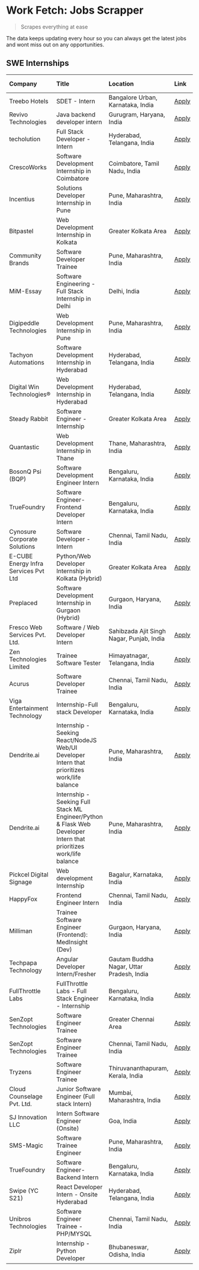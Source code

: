 # Work Fetch: Jobs Scrapper
> Scrapes everything at ease

The data keeps updating every hour so you can always get the latest jobs and wont miss out on any opportunities.

## SWE Internships
<!--START_SECTION:workfetch-->
| Company                              | Title                                                                                                              | Location                                  | Link                                                                                                                                                                                                                                                                                                                            | Date Posted   |
|:-------------------------------------|:-------------------------------------------------------------------------------------------------------------------|:------------------------------------------|:--------------------------------------------------------------------------------------------------------------------------------------------------------------------------------------------------------------------------------------------------------------------------------------------------------------------------------|:--------------|
| Treebo Hotels                        | SDET - Intern                                                                                                      | Bangalore Urban, Karnataka, India         | [Apply](https://in.linkedin.com/jobs/view/sdet-intern-at-treebo-hotels-3902832257?position=11&pageNum=0&refId=Sv0SSzpfpm%2BRCxr6MfMMaA%3D%3D&trackingId=B289TKt%2B0tFzsqSsr250Mw%3D%3D&trk=public_jobs_jserp-result_search-card)                                                                                                | 2024-04-19    |
| Revivo Technologies                  | Java backend developer intern                                                                                      | Gurugram, Haryana, India                  | [Apply](https://in.linkedin.com/jobs/view/java-backend-developer-intern-at-revivo-technologies-3906034446?position=27&pageNum=0&refId=Sv0SSzpfpm%2BRCxr6MfMMaA%3D%3D&trackingId=G5wxiAcwxN1oqz5jpf9YHw%3D%3D&trk=public_jobs_jserp-result_search-card)                                                                          | 2024-04-19    |
| techolution                          | Full Stack Developer - Intern                                                                                      | Hyderabad, Telangana, India               | [Apply](https://in.linkedin.com/jobs/view/full-stack-developer-intern-at-techolution-3904814977?position=29&pageNum=0&refId=Sv0SSzpfpm%2BRCxr6MfMMaA%3D%3D&trackingId=lmcvJ7qX%2FT1FY8wl8aJ9jg%3D%3D&trk=public_jobs_jserp-result_search-card)                                                                                  | 2024-04-18    |
| CrescoWorks                          | Software Development Internship in Coimbatore                                                                      | Coimbatore, Tamil Nadu, India             | [Apply](https://in.linkedin.com/jobs/view/software-development-internship-in-coimbatore-at-crescoworks-3904327953?position=6&pageNum=0&refId=Sv0SSzpfpm%2BRCxr6MfMMaA%3D%3D&trackingId=yCXIVhSg%2Fnk2%2B4fpBqj%2FHQ%3D%3D&trk=public_jobs_jserp-result_search-card)                                                             | 2024-04-17    |
| Incentius                            | Solutions Developer Internship in Pune                                                                             | Pune, Maharashtra, India                  | [Apply](https://in.linkedin.com/jobs/view/solutions-developer-internship-in-pune-at-incentius-3904329499?position=15&pageNum=0&refId=Sv0SSzpfpm%2BRCxr6MfMMaA%3D%3D&trackingId=oqfMG7s8C6vVbLQSpxavBw%3D%3D&trk=public_jobs_jserp-result_search-card)                                                                           | 2024-04-17    |
| Bitpastel                            | Web Development Internship in Kolkata                                                                              | Greater Kolkata Area                      | [Apply](https://in.linkedin.com/jobs/view/web-development-internship-in-kolkata-at-bitpastel-3903194722?position=59&pageNum=0&refId=Sv0SSzpfpm%2BRCxr6MfMMaA%3D%3D&trackingId=sKp%2Bsdib2zKZVJ1Ntc5Kbg%3D%3D&trk=public_jobs_jserp-result_search-card)                                                                          | 2024-04-16    |
| Community Brands                     | Software Developer Trainee                                                                                         | Pune, Maharashtra, India                  | [Apply](https://in.linkedin.com/jobs/view/software-developer-trainee-at-community-brands-3899630827?position=18&pageNum=0&refId=Sv0SSzpfpm%2BRCxr6MfMMaA%3D%3D&trackingId=llxQz3Gnu5C0oFgteVHJTw%3D%3D&trk=public_jobs_jserp-result_search-card)                                                                                | 2024-04-15    |
| MiM-Essay                            | Software Engineering - Full Stack Internship in Delhi                                                              | Delhi, India                              | [Apply](https://in.linkedin.com/jobs/view/software-engineering-full-stack-internship-in-delhi-at-mim-essay-3901647332?position=20&pageNum=0&refId=Sv0SSzpfpm%2BRCxr6MfMMaA%3D%3D&trackingId=TR121z%2FEmclkAAPaw8f6Ww%3D%3D&trk=public_jobs_jserp-result_search-card)                                                            | 2024-04-15    |
| Digipeddle Technologies              | Web Development Internship in Pune                                                                                 | Pune, Maharashtra, India                  | [Apply](https://in.linkedin.com/jobs/view/web-development-internship-in-pune-at-digipeddle-technologies-3898605884?position=37&pageNum=0&refId=Sv0SSzpfpm%2BRCxr6MfMMaA%3D%3D&trackingId=jI3tCQaP9tdUrea4Qi5QnA%3D%3D&trk=public_jobs_jserp-result_search-card)                                                                 | 2024-04-13    |
| Tachyon Automations                  | Software Development Internship in Hyderabad                                                                       | Hyderabad, Telangana, India               | [Apply](https://in.linkedin.com/jobs/view/software-development-internship-in-hyderabad-at-tachyon-automations-3896969464?position=24&pageNum=0&refId=Sv0SSzpfpm%2BRCxr6MfMMaA%3D%3D&trackingId=8LEJ0SFeEArbPyaC9BHSpg%3D%3D&trk=public_jobs_jserp-result_search-card)                                                           | 2024-04-12    |
| Digital Win Technologies®            | Web Development Internship in Hyderabad                                                                            | Hyderabad, Telangana, India               | [Apply](https://in.linkedin.com/jobs/view/web-development-internship-in-hyderabad-at-digital-win-technologies%C2%AE-3893193501?position=48&pageNum=0&refId=Sv0SSzpfpm%2BRCxr6MfMMaA%3D%3D&trackingId=YYHySSEbPD94tkFYfbYRmQ%3D%3D&trk=public_jobs_jserp-result_search-card)                                                     | 2024-04-10    |
| Steady Rabbit                        | Software Engineer - Internship                                                                                     | Greater Kolkata Area                      | [Apply](https://in.linkedin.com/jobs/view/software-engineer-internship-at-steady-rabbit-3885171077?position=4&pageNum=0&refId=Sv0SSzpfpm%2BRCxr6MfMMaA%3D%3D&trackingId=iaXWNJCkXI37a%2F%2BlofU23g%3D%3D&trk=public_jobs_jserp-result_search-card)                                                                              | 2024-04-08    |
| Quantastic                           | Web Development Internship in Thane                                                                                | Thane, Maharashtra, India                 | [Apply](https://in.linkedin.com/jobs/view/web-development-internship-in-thane-at-quantastic-3888221292?position=55&pageNum=0&refId=Sv0SSzpfpm%2BRCxr6MfMMaA%3D%3D&trackingId=2hSaNDTE9Ujt0vFhz1WJnA%3D%3D&trk=public_jobs_jserp-result_search-card)                                                                             | 2024-04-08    |
| BosonQ Psi (BQP)                     | Software Development Engineer Intern                                                                               | Bengaluru, Karnataka, India               | [Apply](https://in.linkedin.com/jobs/view/software-development-engineer-intern-at-bosonq-psi-bqp-3888328596?position=23&pageNum=0&refId=Sv0SSzpfpm%2BRCxr6MfMMaA%3D%3D&trackingId=WkPa74lQx91SgtW6WxfnFg%3D%3D&trk=public_jobs_jserp-result_search-card)                                                                        | 2024-04-06    |
| TrueFoundry                          | Software Engineer- Frontend Developer Intern                                                                       | Bengaluru, Karnataka, India               | [Apply](https://in.linkedin.com/jobs/view/software-engineer-frontend-developer-intern-at-truefoundry-3887320206?position=14&pageNum=0&refId=Sv0SSzpfpm%2BRCxr6MfMMaA%3D%3D&trackingId=ORPS3jCpZudJELhGORI7Dw%3D%3D&trk=public_jobs_jserp-result_search-card)                                                                    | 2024-04-05    |
| Cynosure Corporate Solutions         | Software Developer -Intern                                                                                         | Chennai, Tamil Nadu, India                | [Apply](https://in.linkedin.com/jobs/view/software-developer-intern-at-cynosure-corporate-solutions-3884767755?position=16&pageNum=0&refId=Sv0SSzpfpm%2BRCxr6MfMMaA%3D%3D&trackingId=sysGl8Q4FNLTL6XWAx4ADw%3D%3D&trk=public_jobs_jserp-result_search-card)                                                                     | 2024-04-04    |
| E-CUBE Energy Infra Services Pvt Ltd | Python/Web Developer Internship in Kolkata (Hybrid)                                                                | Greater Kolkata Area                      | [Apply](https://in.linkedin.com/jobs/view/python-web-developer-internship-in-kolkata-hybrid-at-e-cube-energy-infra-services-pvt-ltd-3882160442?position=8&pageNum=0&refId=Sv0SSzpfpm%2BRCxr6MfMMaA%3D%3D&trackingId=0z4N1qGq%2FRzfXP6ona5xMg%3D%3D&trk=public_jobs_jserp-result_search-card)                                    | 2024-04-02    |
| Preplaced                            | Software Development Internship in Gurgaon (Hybrid)                                                                | Gurgaon, Haryana, India                   | [Apply](https://in.linkedin.com/jobs/view/software-development-internship-in-gurgaon-hybrid-at-preplaced-3880567870?position=21&pageNum=0&refId=Sv0SSzpfpm%2BRCxr6MfMMaA%3D%3D&trackingId=c%2FgUHGr3bQvymh19v6IToQ%3D%3D&trk=public_jobs_jserp-result_search-card)                                                              | 2024-04-01    |
| Fresco Web Services Pvt. Ltd.        | Software / Web Developer Intern                                                                                    | Sahibzada Ajit Singh Nagar, Punjab, India | [Apply](https://in.linkedin.com/jobs/view/software-web-developer-intern-at-fresco-web-services-pvt-ltd-3880552598?position=50&pageNum=0&refId=Sv0SSzpfpm%2BRCxr6MfMMaA%3D%3D&trackingId=Y%2F6i5U16kWQiCrJfZHUwbQ%3D%3D&trk=public_jobs_jserp-result_search-card)                                                                | 2024-04-01    |
| Zen Technologies Limited             | Trainee Software  Tester                                                                                           | Himayatnagar, Telangana, India            | [Apply](https://in.linkedin.com/jobs/view/trainee-software-tester-at-zen-technologies-limited-3872100214?position=9&pageNum=0&refId=Sv0SSzpfpm%2BRCxr6MfMMaA%3D%3D&trackingId=%2FZ9nuK1bbXO9Z%2Bzrqo%2Bn7Q%3D%3D&trk=public_jobs_jserp-result_search-card)                                                                      | 2024-03-26    |
| Acurus                               | Software Developer Trainee                                                                                         | Chennai, Tamil Nadu, India                | [Apply](https://in.linkedin.com/jobs/view/software-developer-trainee-at-acurus-3871400616?position=17&pageNum=0&refId=Sv0SSzpfpm%2BRCxr6MfMMaA%3D%3D&trackingId=MZgWAvuuJ4miXJ50S7d5nA%3D%3D&trk=public_jobs_jserp-result_search-card)                                                                                          | 2024-03-26    |
| Viga Entertainment Technology        | Internship-Full stack Developer                                                                                    | Bengaluru, Karnataka, India               | [Apply](https://in.linkedin.com/jobs/view/internship-full-stack-developer-at-viga-entertainment-technology-3870669789?position=22&pageNum=0&refId=Sv0SSzpfpm%2BRCxr6MfMMaA%3D%3D&trackingId=%2F9kuSi8rAdzFpeYXWKQwLw%3D%3D&trk=public_jobs_jserp-result_search-card)                                                            | 2024-03-25    |
| Dendrite.ai                          | Internship - Seeking React/NodeJS Web/UI Developer Intern that prioritizes work/life balance                       | Pune, Maharashtra, India                  | [Apply](https://in.linkedin.com/jobs/view/internship-seeking-react-nodejs-web-ui-developer-intern-that-prioritizes-work-life-balance-at-dendrite-ai-3853583200?position=31&pageNum=0&refId=Sv0SSzpfpm%2BRCxr6MfMMaA%3D%3D&trackingId=K6sBzz%2FTmHvAKUMO1KW3jQ%3D%3D&trk=public_jobs_jserp-result_search-card)                   | 2024-03-12    |
| Dendrite.ai                          | Internship - Seeking Full Stack ML Engineer/Python & Flask Web Developer Intern that prioritizes work/life balance | Pune, Maharashtra, India                  | [Apply](https://in.linkedin.com/jobs/view/internship-seeking-full-stack-ml-engineer-python-flask-web-developer-intern-that-prioritizes-work-life-balance-at-dendrite-ai-3853583202?position=58&pageNum=0&refId=Sv0SSzpfpm%2BRCxr6MfMMaA%3D%3D&trackingId=AZQerYWQ9cjhF9T1laR3nQ%3D%3D&trk=public_jobs_jserp-result_search-card) | 2024-03-12    |
| Pickcel Digital Signage              | Web development Internship                                                                                         | Bagalur, Karnataka, India                 | [Apply](https://in.linkedin.com/jobs/view/web-development-internship-at-pickcel-digital-signage-3849506118?position=49&pageNum=0&refId=Sv0SSzpfpm%2BRCxr6MfMMaA%3D%3D&trackingId=vOWU3cdafDlOM4sj5vHtpg%3D%3D&trk=public_jobs_jserp-result_search-card)                                                                         | 2024-03-08    |
| HappyFox                             | Frontend Engineer Intern                                                                                           | Chennai, Tamil Nadu, India                | [Apply](https://in.linkedin.com/jobs/view/frontend-engineer-intern-at-happyfox-3848357951?position=45&pageNum=0&refId=Sv0SSzpfpm%2BRCxr6MfMMaA%3D%3D&trackingId=Vu%2FQjA%2FWtnAw4nBnbmbPgA%3D%3D&trk=public_jobs_jserp-result_search-card)                                                                                      | 2024-03-07    |
| Milliman                             | Trainee Software Engineer (Frontend): MedInsight (Dev)                                                             | Gurgaon, Haryana, India                   | [Apply](https://in.linkedin.com/jobs/view/trainee-software-engineer-frontend-medinsight-dev-at-milliman-3792874280?position=10&pageNum=0&refId=Sv0SSzpfpm%2BRCxr6MfMMaA%3D%3D&trackingId=LA%2BeeH6QOk5DDJecHwqo7Q%3D%3D&trk=public_jobs_jserp-result_search-card)                                                               | 2024-03-01    |
| Techpapa Technology                  | Angular Developer Intern/Fresher                                                                                   | Gautam Buddha Nagar, Uttar Pradesh, India | [Apply](https://in.linkedin.com/jobs/view/angular-developer-intern-fresher-at-techpapa-technology-3834305862?position=53&pageNum=0&refId=Sv0SSzpfpm%2BRCxr6MfMMaA%3D%3D&trackingId=EoWPOOmcyOD6hNQo5pMUBg%3D%3D&trk=public_jobs_jserp-result_search-card)                                                                       | 2024-02-20    |
| FullThrottle Labs                    | FullThrottle Labs - Full Stack Engineer - Internship                                                               | Bengaluru, Karnataka, India               | [Apply](https://in.linkedin.com/jobs/view/fullthrottle-labs-full-stack-engineer-internship-at-fullthrottle-labs-3829636016?position=51&pageNum=0&refId=Sv0SSzpfpm%2BRCxr6MfMMaA%3D%3D&trackingId=L9Za%2BAcEFA5oj1kRVJhSUg%3D%3D&trk=public_jobs_jserp-result_search-card)                                                       | 2024-02-17    |
| SenZopt Technologies                 | Software Engineer Trainee                                                                                          | Greater Chennai Area                      | [Apply](https://in.linkedin.com/jobs/view/software-engineer-trainee-at-senzopt-technologies-3827688781?position=30&pageNum=0&refId=Sv0SSzpfpm%2BRCxr6MfMMaA%3D%3D&trackingId=CBNdyauFUxYMleXzKFH4Xw%3D%3D&trk=public_jobs_jserp-result_search-card)                                                                             | 2024-02-12    |
| SenZopt Technologies                 | Software Engineer Trainee                                                                                          | Chennai, Tamil Nadu, India                | [Apply](https://in.linkedin.com/jobs/view/software-engineer-trainee-at-senzopt-technologies-3827686880?position=44&pageNum=0&refId=Sv0SSzpfpm%2BRCxr6MfMMaA%3D%3D&trackingId=g%2FqsyIJjO%2BCjuKIlKEAatg%3D%3D&trk=public_jobs_jserp-result_search-card)                                                                         | 2024-02-12    |
| Tryzens                              | Software Engineer Trainee                                                                                          | Thiruvananthapuram, Kerala, India         | [Apply](https://in.linkedin.com/jobs/view/software-engineer-trainee-at-tryzens-3809363491?position=32&pageNum=0&refId=Sv0SSzpfpm%2BRCxr6MfMMaA%3D%3D&trackingId=PRvK4xxan9p2slqFuIhHQg%3D%3D&trk=public_jobs_jserp-result_search-card)                                                                                          | 2024-01-18    |
| Cloud Counselage Pvt. Ltd.           | Junior Software Engineer (Full stack Intern)                                                                       | Mumbai, Maharashtra, India                | [Apply](https://in.linkedin.com/jobs/view/junior-software-engineer-full-stack-intern-at-cloud-counselage-pvt-ltd-3803132814?position=25&pageNum=0&refId=Sv0SSzpfpm%2BRCxr6MfMMaA%3D%3D&trackingId=WCEhgP3tzjvNxnZQkBHVDg%3D%3D&trk=public_jobs_jserp-result_search-card)                                                        | 2024-01-11    |
| SJ Innovation LLC                    | Intern Software Engineer (Onsite)                                                                                  | Goa, India                                | [Apply](https://in.linkedin.com/jobs/view/intern-software-engineer-onsite-at-sj-innovation-llc-3799959011?position=39&pageNum=0&refId=Sv0SSzpfpm%2BRCxr6MfMMaA%3D%3D&trackingId=RSycmCITPQDUAezjhxIjvA%3D%3D&trk=public_jobs_jserp-result_search-card)                                                                          | 2024-01-11    |
| SMS-Magic                            | Software Trainee Engineer                                                                                          | Pune, Maharashtra, India                  | [Apply](https://in.linkedin.com/jobs/view/software-trainee-engineer-at-sms-magic-3761409781?position=26&pageNum=0&refId=Sv0SSzpfpm%2BRCxr6MfMMaA%3D%3D&trackingId=UgR7F3sJxGMqYqJEdhm4UA%3D%3D&trk=public_jobs_jserp-result_search-card)                                                                                        | 2023-11-16    |
| TrueFoundry                          | Software Engineer-Backend Intern                                                                                   | Bengaluru, Karnataka, India               | [Apply](https://in.linkedin.com/jobs/view/software-engineer-backend-intern-at-truefoundry-3779508170?position=28&pageNum=0&refId=Sv0SSzpfpm%2BRCxr6MfMMaA%3D%3D&trackingId=g%2FTcvxe27JDEOAT1KqTJ8A%3D%3D&trk=public_jobs_jserp-result_search-card)                                                                             | 2023-11-10    |
| Swipe (YC S21)                       | React Developer Intern - Onsite Hyderabad                                                                          | Hyderabad, Telangana, India               | [Apply](https://in.linkedin.com/jobs/view/react-developer-intern-onsite-hyderabad-at-swipe-yc-s21-3737600089?position=35&pageNum=0&refId=Sv0SSzpfpm%2BRCxr6MfMMaA%3D%3D&trackingId=d%2FEp54wwEuR32%2Fk8Giqtwg%3D%3D&trk=public_jobs_jserp-result_search-card)                                                                   | 2023-10-13    |
| Unibros Technologies                 | Software Engineer Trainee - PHP/MYSQL                                                                              | Chennai, Tamil Nadu, India                | [Apply](https://in.linkedin.com/jobs/view/software-engineer-trainee-php-mysql-at-unibros-technologies-3656599241?position=33&pageNum=0&refId=Sv0SSzpfpm%2BRCxr6MfMMaA%3D%3D&trackingId=cTxdBjqeLey7mbHlfS0ulw%3D%3D&trk=public_jobs_jserp-result_search-card)                                                                   | 2023-06-12    |
| Ziplr                                | Internship - Python Developer                                                                                      | Bhubaneswar, Odisha, India                | [Apply](https://in.linkedin.com/jobs/view/internship-python-developer-at-ziplr-3645677592?position=57&pageNum=0&refId=Sv0SSzpfpm%2BRCxr6MfMMaA%3D%3D&trackingId=SJV%2BpfobcdmQgzAK8MZnLg%3D%3D&trk=public_jobs_jserp-result_search-card)                                                                                        | 2023-06-02    |
<!--END_SECTION:workfetch-->
